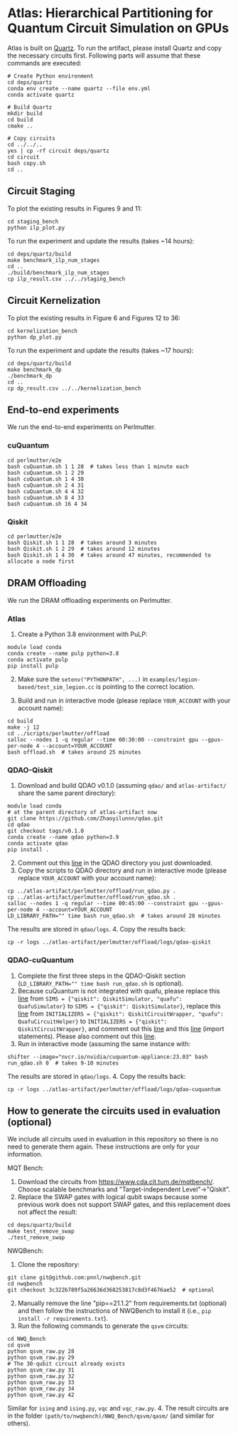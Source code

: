 # Atlas: Hierarchical Partitioning for Quantum Circuit Simulation on GPUs

Atlas is built on [Quartz](https://github.com/quantum-compiler/quartz).
To run the artifact, please install Quartz and copy the necessary circuits first.
Following parts will assume that these commands are executed:
```shell
# Create Python environment
cd deps/quartz
conda env create --name quartz --file env.yml
conda activate quartz

# Build Quartz
mkdir build
cd build
cmake ..

# Copy circuits
cd ../../..
yes | cp -rf circuit deps/quartz
cd circuit
bash copy.sh
cd ..
```

## Circuit Staging

To plot the existing results in Figures 9 and 11:
```shell
cd staging_bench
python ilp_plot.py
```

To run the experiment and update the results (takes ~14 hours):
```shell
cd deps/quartz/build
make benchmark_ilp_num_stages
cd ..
./build/benchmark_ilp_num_stages
cp ilp_result.csv ../../staging_bench
```

## Circuit Kernelization

To plot the existing results in Figure 6 and Figures 12 to 36:
```shell
cd kernelization_bench
python dp_plot.py
```

To run the experiment and update the results (takes ~17 hours):
```shell
cd deps/quartz/build
make benchmark_dp
./benchmark_dp
cd ..
cp dp_result.csv ../../kernelization_bench
```

## End-to-end experiments

We run the end-to-end experiments on Perlmutter.

### cuQuantum
```shell
cd perlmutter/e2e
bash cuQuantum.sh 1 1 28  # takes less than 1 minute each
bash cuQuantum.sh 1 2 29
bash cuQuantum.sh 1 4 30
bash cuQuantum.sh 2 4 31
bash cuQuantum.sh 4 4 32
bash cuQuantum.sh 8 4 33
bash cuQuantum.sh 16 4 34
```

### Qiskit
```shell
cd perlmutter/e2e
bash Qiskit.sh 1 1 28  # takes around 3 minutes
bash Qiskit.sh 1 2 29  # takes around 12 minutes
bash Qiskit.sh 1 4 30  # takes around 47 minutes, recommended to allocate a node first
```

## DRAM Offloading

We run the DRAM offloading experiments on Perlmutter.

### Atlas

1. Create a Python 3.8 environment with PuLP:
```shell
module load conda
conda create --name pulp python=3.8
conda activate pulp
pip install pulp
```

2. Make sure the `setenv("PYTHONPATH", ...)` in `examples/legion-based/test_sim_legion.cc` is pointing to the correct location.

3. Build and run in interactive mode (please replace `YOUR_ACCOUNT` with your account name):
```shell
cd build
make -j 12
cd ../scripts/perlmutter/offload
salloc --nodes 1 -q regular --time 00:30:00 --constraint gpu --gpus-per-node 4 --account=YOUR_ACCOUNT
bash offload.sh  # takes around 25 minutes
```

### QDAO-Qiskit

1. Download and build QDAO v0.1.0 (assuming `qdao/` and `atlas-artifact/` share the same parent directory):
```shell
module load conda
# at the parent directory of atlas-artifact now
git clone https://github.com/Zhaoyilunnn/qdao.git
cd qdao
git checkout tags/v0.1.0
conda create --name qdao python=3.9
conda activate qdao
pip install .
```
2. Comment out this [line](https://github.com/Zhaoyilunnn/qdao/blob/fd2dc544301fe0c67ef1b77b40ba926c03b055e6/qdao/qiskit/circuit.py#L58) in the QDAO directory you just downloaded.
3. Copy the scripts to QDAO directory and run in interactive mode (please replace `YOUR_ACCOUNT` with your account name):
```shell
cp ../atlas-artifact/perlmutter/offload/run_qdao.py .
cp ../atlas-artifact/perlmutter/offload/run_qdao.sh .
salloc --nodes 1 -q regular --time 00:45:00 --constraint gpu --gpus-per-node 4 --account=YOUR_ACCOUNT
LD_LIBRARY_PATH="" time bash run_qdao.sh  # takes around 28 minutes
```
The results are stored in `qdao/logs`.
4. Copy the results back:
```shell
cp -r logs ../atlas-artifact/perlmutter/offload/logs/qdao-qiskit
```

### QDAO-cuQuantum

1. Complete the first three steps in the QDAO-Qiskit section (`LD_LIBRARY_PATH="" time bash run_qdao.sh` is optional).
2. Because cuQuantum is not integrated with quafu, please replace this [line](https://github.com/Zhaoyilunnn/qdao/blob/fd2dc544301fe0c67ef1b77b40ba926c03b055e6/qdao/simulator.py#L26) from `SIMS = {"qiskit": QiskitSimulator, "quafu": QuafuSimulator}` to `SIMS = {"qiskit": QiskitSimulator}`, replace this [line](https://github.com/Zhaoyilunnn/qdao/blob/fd2dc544301fe0c67ef1b77b40ba926c03b055e6/qdao/circuit.py#L119) from `INITIALIZERS = {"qiskit": QiskitCircuitWrapper, "quafu": QuafuCircuitHelper}` to `INITIALIZERS = {"qiskit": QiskitCircuitWrapper}`, and comment out this [line](https://github.com/Zhaoyilunnn/qdao/blob/fd2dc544301fe0c67ef1b77b40ba926c03b055e6/qdao/simulator.py#L4) and this [line](https://github.com/Zhaoyilunnn/qdao/blob/fd2dc544301fe0c67ef1b77b40ba926c03b055e6/qdao/circuit.py#L9) (import statements). Please also comment out this [line](https://github.com/Zhaoyilunnn/qdao/blob/fd2dc544301fe0c67ef1b77b40ba926c03b055e6/qdao/qiskit/circuit.py#L105).
3. Run in interactive mode (assuming the same instance with:
```shell
shifter --image="nvcr.io/nvidia/cuquantum-appliance:23.03" bash run_qdao.sh 0  # takes 9-10 minutes
```
The results are stored in `qdao/logs`.
4. Copy the results back:
```shell
cp -r logs ../atlas-artifact/perlmutter/offload/logs/qdao-cuquantum
```


## How to generate the circuits used in evaluation (optional)

We include all circuits used in evaluation in this repository so there is no need to generate them again.
These instructions are only for your information.

MQT Bench:
1. Download the circuits from https://www.cda.cit.tum.de/mqtbench/. Choose scalable benchmarks and "Target-independent Level"->"Qiskit".
2. Replace the SWAP gates with logical qubit swaps because some previous work does not support SWAP gates, and this replacement does not affect the result:
```shell
cd deps/quartz/build
make test_remove_swap
./test_remove_swap
```

NWQBench:
1. Clone the repository:
```shell
git clone git@github.com:pnnl/nwqbench.git
cd nwqbench
git checkout 3c322b789f5a26636d368253817c8d3f4676ae52  # optional
```
2. Manually remove the line "pip==21.1.2" from requirements.txt (optional) and then follow the instructions of NWQBench to install it (i.e., `pip install -r requirements.txt`).
3. Run the following commands to generate the `qsvm` circuits:
```shell
cd NWQ_Bench
cd qsvm
python qsvm_raw.py 28
python qsvm_raw.py 29
# The 30-qubit circuit already exists
python qsvm_raw.py 31
python qsvm_raw.py 32
python qsvm_raw.py 33
python qsvm_raw.py 34
python qsvm_raw.py 42
```
Similar for `ising` and `ising.py`, `vqc` and `vqc_raw.py`.
4. The result circuits are in the folder `(path/to/nwqbench)/NWQ_Bench/qsvm/qasm/` (and similar for others).
